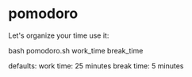 # pomodoro
Let's organize your time
use it:

  bash pomodoro.sh work_time break_time

defaults:
work time: 25 minutes
break time: 5 minutes
